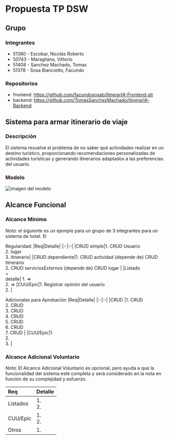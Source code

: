 # Propuesta TP DSW

## Grupo
### Integrantes
* 51380 - Escobar, Nicolás Roberto
* 50743 - Maragliano, Vittorio
* 51408 - Sanchez Machado, Tomas
* 51378 - Sosa Bianciotto, Facundo

### Repositorios
* frontend: https://github.com/facundososab/itinerarIA-Frontend.git
* backend: https://github.com/TomasSanchezMachado/itinerarIA-Backend


## Sistema para armar itinerario de viaje
### Descripción
El sistema resuelve el problema de no saber qué actividades realizar en un destino turístico, proporcionando recomendaciones personalizadas de actividades turísticas y generando itinerarios adaptados a las preferencias del usuario.

### Modelo
![imagen del modelo]()


## Alcance Funcional 

### Alcance Mínimo

*Nota*: el siguiente es un ejemplo para un grupo de 3 integrantes para un sistema de hotel. El 

Regularidad:
|Req|Detalle|
|:-|:-|
|CRUD simple|1. CRUD Usuario<br>2. lugar <br> 3. itinerario|
|CRUD dependiente|1. CRUD actividad {depende de} CRUD itinerario <br>2. CRUD serviciosExternos {depende de} CRUD lugar |
|Listado<br>+<br>detalle| 1. => <br> 2.  => 
|CUU/Epic|1.  Registrar opinión del usuario  <br>2. |


Adicionales para Aprobación
|Req|Detalle|
|:-|:-|
|CRUD |1. CRUD <br>2. CRUD<br>3. CRUD <br>4. CRUD <br>5. CRUD <br>6. CRUD <br>7. CRUD |
|CUU/Epic|1.<br>2.  <br> 3. |


### Alcance Adicional Voluntario

*Nota*: El Alcance Adicional Voluntario es opcional, pero ayuda a que la funcionalidad del sistema esté completa y será considerado en la nota en función de su complejidad y esfuerzo.

|Req|Detalle|
|:-|:-|
|Listados |1.  <br> 2. |
|CUU/Epic|1. <br>2.|
|Otros|1. |

